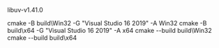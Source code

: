 libuv-v1.41.0



cmake  -B  build\Win32   -G "Visual Studio 16 2019"  -A Win32
cmake  -B  build\x64       -G "Visual Studio 16 2019"  -A x64
cmake --build build\Win32
cmake --build build\x64



